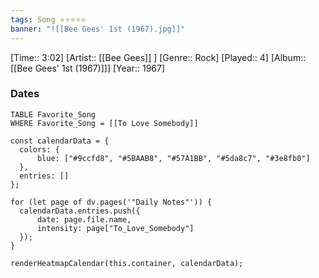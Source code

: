 ```yaml
---
tags: Song ⭐⭐⭐⭐⭐ 
banner: "![[Bee Gees' 1st (1967).jpg]]"
---
```

[Time:: 3:02]
[Artist:: [[Bee Gees]] ]
[Genre:: Rock]
[Played:: 4]
[Album:: [[Bee Gees' 1st (1967)]]]
[Year:: 1967]
### Dates
````dataview
TABLE Favorite_Song
WHERE Favorite_Song = [[To Love Somebody]]
````
  ```dataviewjs
const calendarData = { 
	colors: { 
		blue: ["#9ccfd8", "#5BAAB8", "#57A1BB", "#5da8c7", "#3e8fb0"] 
	}, 
	entries: [] 
}; 

for (let page of dv.pages('"Daily Notes"')) { 
	calendarData.entries.push({ 
		date: page.file.name, 
		intensity: page["To_Love_Somebody"]
	}); 
} 

renderHeatmapCalendar(this.container, calendarData);
```
